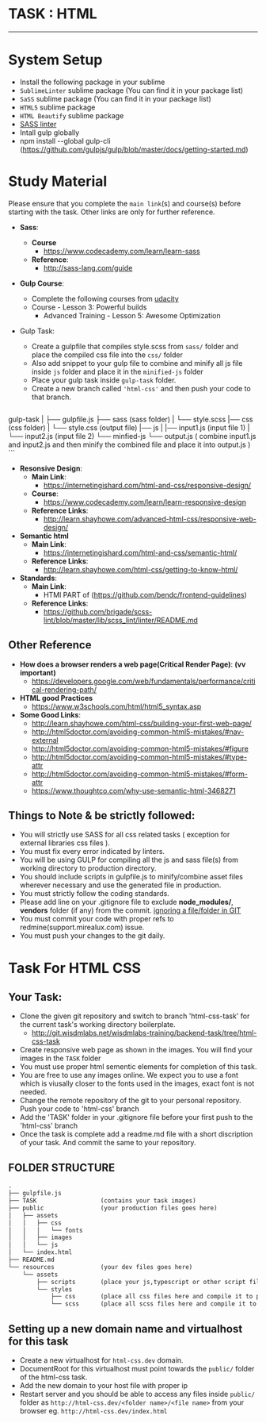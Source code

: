 # TASK : HTML
---------------------------------------------------------
# System Setup
* Install the following package in your sublime 
* `SublimeLinter` sublime package (You can find it in your package list)
* `SaSS` sublime package (You can find it in your package list)
* `HTML5` sublime package
* `HTML Beautify` sublime package
* [SASS linter](https://github.com/brigade/scss-lint)
* Intall gulp globally 
 * npm install --global gulp-cli (https://github.com/gulpjs/gulp/blob/master/docs/getting-started.md)

# Study Material
Please ensure that you complete the `main link`(s) and course(s) before starting with the task. Other links are only for further reference.
* **Sass**:
   * **Course** 
     * https://www.codecademy.com/learn/learn-sass
   * **Reference**: 
     * http://sass-lang.com/guide
* **Gulp Course**:
   * Complete the following courses from [udacity](https://classroom.udacity.com/courses/ud892/lessons/5332430837/concepts/53252207760923#)
   * Course - Lesson 3: Powerful builds
     * Advanced Training - Lesson 5: Awesome Optimization
* Gulp Task:
   * Create a gulpfile that compiles style.scss from `sass/` folder and place the compiled css file into the `css/` folder
   * Also add snippet to your gulp file to combine and minify all js file inside `js` folder and place it in the `minified-js` folder 
   * Place your gulp task inside `gulp-task` folder.
   * Create a new branch called `'html-css'` and then push your code to that branch.

    ```html
gulp-task
    |
    ├── gulpfile.js
    ├── sass               (sass folder)
    | └── style.scss
    |── css                (css folder)
    |   └── style.css      (output file)
    |── js
    |    |── input1.js     (input file 1)
    |    └── input2.js     (input file 2)
    └── minfied-js
      └── output.js       ( combine input1.js and input2.js and then minify the combined file and place it into output.js )
    ```


* **Resonsive Design**:
    * **Main Link**:
      * https://internetingishard.com/html-and-css/responsive-design/
    * **Course**:
      * https://www.codecademy.com/learn/learn-responsive-design
    * **Reference Links**:
      * http://learn.shayhowe.com/advanced-html-css/responsive-web-design/
* **Semantic html**
   * **Main Link**:
     * https://internetingishard.com/html-and-css/semantic-html/
   * **Reference Links**:
     * http://learn.shayhowe.com/html-css/getting-to-know-html/
* **Standards**:
   * **Main Link**:
     * HTMl PART of (https://github.com/bendc/frontend-guidelines)
   * **Reference Links**:
     * https://github.com/brigade/scss-lint/blob/master/lib/scss_lint/linter/README.md


## Other Reference
* **How does a browser renders a web page(Critical Render Page)**:  **(vv important)**
   * https://developers.google.com/web/fundamentals/performance/critical-rendering-path/
* **HTML good Practices**
   * https://www.w3schools.com/html/html5_syntax.asp
* **Some Good Links**:
   * http://learn.shayhowe.com/html-css/building-your-first-web-page/
   * http://html5doctor.com/avoiding-common-html5-mistakes/#nav-external
   * http://html5doctor.com/avoiding-common-html5-mistakes/#figure
   * http://html5doctor.com/avoiding-common-html5-mistakes/#type-attr
   * http://html5doctor.com/avoiding-common-html5-mistakes/#form-attr
   * https://www.thoughtco.com/why-use-semantic-html-3468271

## Things to Note & be strictly followed:
* You will strictly use SASS for all css related tasks ( exception for external libraries css files ).
* You must fix every error indicated by linters.
* You will be using GULP for compiling all the js and sass file(s) from working directory to production directory.
* You should include scripts in gulpfile.js to minify/combine asset files wherever necessary and use the generated file in production.
* You must strictly follow the coding standards.
* Please add line on your .gitignore file to exclude **node_modules/**, **vendors** folder (if any) from the commit. [ignoring a file/folder in GIT](https://help.github.com/articles/ignoring-files/)
* You must commit your code with proper refs to redmine(support.mirealux.com) issue.
* You must push your changes to the git daily.

# Task For HTML CSS


## Your Task:
* Clone the given git repository and switch to branch 'html-css-task' for the current task's working directory boilerplate.
   * http://git.wisdmlabs.net/wisdmlabs-training/backend-task/tree/html-css-task
* Create responsive web page as shown in the images. You will find your images in the `TASK` folder 
* You must use proper html sementic elements for completion of this task.
* You are free to use any images online. We expect you to use a font which is viusally closer to the fonts used in the images, exact font is not needed.
* Change the remote repository of the git to your personal repository. Push your code to 'html-css' branch
* Add the 'TASK' folder in your .gitignore file before your first push to the 'html-css' branch
* Once the task is complete add a readme.md file with a short discription of your task. And commit the same to your repository. 

## FOLDER STRUCTURE


```html
.
├── gulpfile.js
├── TASK                  (contains your task images)
├── public                (your production files goes here)
│   ├── assets
│   │   ├── css
│   │   │   └── fonts
│   │   ├── images
│   │   └── js
│   └── index.html
├── README.md
└── resources             (your dev files goes here)
    └── assets
        ├── scripts       (place your js,typescript or other script files here)
        └── styles 
            ├── css       (place all css files here and compile it to production css folder using gulp)
            └── scss      (place all scss files here and compile it to production css folder using gulp)
```


## Setting up a new domain name and virtualhost for this task
  * Create a new virtualhost for `html-css.dev` domain.
  * DocumentRoot for this virtualhost must point towards the `public/` folder of the html-css task.
  * Add the new domain to your host file with proper ip
  * Restart server and you should be able to access any files inside `public/` folder as `http://html-css.dev/<folder name>/<file name>` from your browser eg. `http://html-css.dev/index.html`